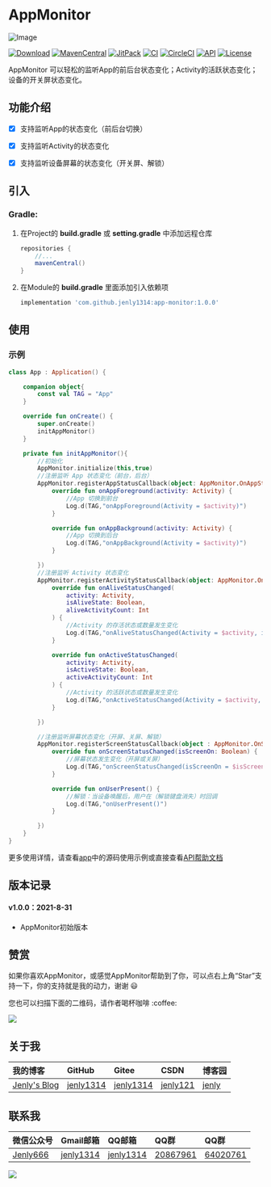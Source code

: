 # AppMonitor

![Image](app/src/main/ic_launcher-playstore.png)

[![Download](https://img.shields.io/badge/download-App-blue.svg)](https://raw.githubusercontent.com/jenly1314/AppMonitor/master/app/release/app-release.apk)
[![MavenCentral](https://img.shields.io/maven-central/v/com.github.jenly1314/app-monitor)](https://repo1.maven.org/maven2/com/github/jenly1314/app-monitor)
[![JitPack](https://jitpack.io/v/jenly1314/AppMonitor.svg)](https://jitpack.io/#jenly1314/AppMonitor)
[![CI](https://travis-ci.com/jenly1314/AppMonitor.svg?branch=master)](https://travis-ci.com/jenly1314/AppMonitor)
[![CircleCI](https://circleci.com/gh/jenly1314/AppMonitor.svg?style=svg)](https://circleci.com/gh/jenly1314/AppMonitor)
[![API](https://img.shields.io/badge/API-21%2B-blue.svg?style=flat)](https://android-arsenal.com/api?level=21)
[![License](https://img.shields.io/badge/license-MIT-blue.svg)](https://opensource.org/licenses/mit-license.php)

AppMonitor 可以轻松的监听App的前后台状态变化；Activity的活跃状态变化；设备的开关屏状态变化。

## 功能介绍
- [x] 支持监听App的状态变化（前后台切换）
- [x] 支持监听Activity的状态变化
- [x] 支持监听设备屏幕的状态变化（开关屏、解锁）


## 引入

### Gradle:
1. 在Project的 **build.gradle** 或 **setting.gradle** 中添加远程仓库

    ```gradle
    repositories {
        //...
        mavenCentral()
    }
    ```

2. 在Module的 **build.gradle** 里面添加引入依赖项

    ```gradle
    implementation 'com.github.jenly1314:app-monitor:1.0.0'
    ```

## 使用

### 示例
```kotlin
class App : Application() {

    companion object{
        const val TAG = "App"
    }

    override fun onCreate() {
        super.onCreate()
        initAppMonitor()
    }

    private fun initAppMonitor(){
        //初始化
        AppMonitor.initialize(this,true)
        //注册监听 App 状态变化（前台，后台）
        AppMonitor.registerAppStatusCallback(object: AppMonitor.OnAppStatusCallback{
            override fun onAppForeground(activity: Activity) {
                //App 切换到前台
                Log.d(TAG,"onAppForeground(Activity = $activity)")
            }

            override fun onAppBackground(activity: Activity) {
                //App 切换到后台
                Log.d(TAG,"onAppBackground(Activity = $activity)")
            }

        })
        //注册监听 Activity 状态变化
        AppMonitor.registerActivityStatusCallback(object: AppMonitor.OnActivityStatusCallback{
            override fun onAliveStatusChanged(
                activity: Activity,
                isAliveState: Boolean,
                aliveActivityCount: Int
            ) {
                //Activity 的存活状态或数量发生变化
                Log.d(TAG,"onAliveStatusChanged(Activity = $activity, isAliveState = $isAliveState, aliveActivityCount = $aliveActivityCount)")
            }

            override fun onActiveStatusChanged(
                activity: Activity,
                isActiveState: Boolean,
                activeActivityCount: Int
            ) {
                //Activity 的活跃状态或数量发生变化
                Log.d(TAG,"onActiveStatusChanged(Activity = $activity, isActiveState = $isActiveState, activeActivityCount = $activeActivityCount)")
            }

        })

        //注册监听屏幕状态变化（开屏、关屏、解锁）
        AppMonitor.registerScreenStatusCallback(object : AppMonitor.OnScreenStatusCallback{
            override fun onScreenStatusChanged(isScreenOn: Boolean) {
                //屏幕状态发生变化（开屏或关屏）
                Log.d(TAG,"onScreenStatusChanged(isScreenOn = $isScreenOn)")
            }

            override fun onUserPresent() {
                //解锁：当设备唤醒后，用户在（解锁键盘消失）时回调
                Log.d(TAG,"onUserPresent()")
            }

        })
    }
}
```

更多使用详情，请查看[app](app)中的源码使用示例或直接查看[API帮助文档](https://jitpack.io/com/github/jenly1314/AppMonitor/latest/javadoc/)


## 版本记录

#### v1.0.0：2021-8-31
*  AppMonitor初始版本

## 赞赏
如果你喜欢AppMonitor，或感觉AppMonitor帮助到了你，可以点右上角“Star”支持一下，你的支持就是我的动力，谢谢 :smiley:
<p>您也可以扫描下面的二维码，请作者喝杯咖啡 :coffee:

<div>
   <img src="https://jenly1314.github.io/image/page/rewardcode.png">
</div>

## 关于我

| 我的博客                                                                                | GitHub                                                                                  | Gitee                                                                                  | CSDN                                                                                 | 博客园                                                                            |
|:------------------------------------------------------------------------------------|:----------------------------------------------------------------------------------------|:---------------------------------------------------------------------------------------|:-------------------------------------------------------------------------------------|:-------------------------------------------------------------------------------|
| <a title="我的博客" href="https://jenly1314.github.io" target="_blank">Jenly's Blog</a> | <a title="GitHub开源项目" href="https://github.com/jenly1314" target="_blank">jenly1314</a> | <a title="Gitee开源项目" href="https://gitee.com/jenly1314" target="_blank">jenly1314</a>  | <a title="CSDN博客" href="http://blog.csdn.net/jenly121" target="_blank">jenly121</a>  | <a title="博客园" href="https://www.cnblogs.com/jenly" target="_blank">jenly</a>  |

## 联系我

| 微信公众号        | Gmail邮箱                                                                          | QQ邮箱                                                                              | QQ群                                                                                                                       | QQ群                                                                                                                       |
|:-------------|:---------------------------------------------------------------------------------|:----------------------------------------------------------------------------------|:--------------------------------------------------------------------------------------------------------------------------|:--------------------------------------------------------------------------------------------------------------------------|
| [Jenly666](http://weixin.qq.com/r/wzpWTuPEQL4-ract92-R) | <a title="给我发邮件" href="mailto:jenly1314@gmail.com" target="_blank">jenly1314</a> | <a title="给我发邮件" href="mailto:jenly1314@vip.qq.com" target="_blank">jenly1314</a> | <a title="点击加入QQ群" href="https://qm.qq.com/cgi-bin/qm/qr?k=6_RukjAhwjAdDHEk2G7nph-o8fBFFzZz" target="_blank">20867961</a> | <a title="点击加入QQ群" href="https://qm.qq.com/cgi-bin/qm/qr?k=Z9pobM8bzAW7tM_8xC31W8IcbIl0A-zT" target="_blank">64020761</a> |

<div>
   <img src="https://jenly1314.github.io/image/page/footer.png">
</div>
   
